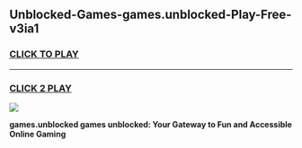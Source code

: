 
## Unblocked-Games-games.unblocked-Play-Free-v3ia1
<h3>
<a href="https://premium76.site?title=games.unblocked&ref=21A">CLICK TO PLAY</a></h3>
<hr>

<h3>
<a href="https://premium76.site?title=games.unblocked&ref=21A">CLICK 2 PLAY</a>
  
</h3>

<a href="https://premium76.site?title=games.unblocked&ref=21A"><img src="https://clearcache.store/games.png"></a>


**games.unblocked games unblocked: Your Gateway to Fun and Accessible Online Gaming**
